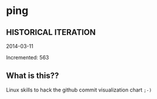 # ping

## HISTORICAL ITERATION
2014-03-11

Incremented: 563

## What is this?? 
Linux skills to hack the github commit visualization chart `;-)`
